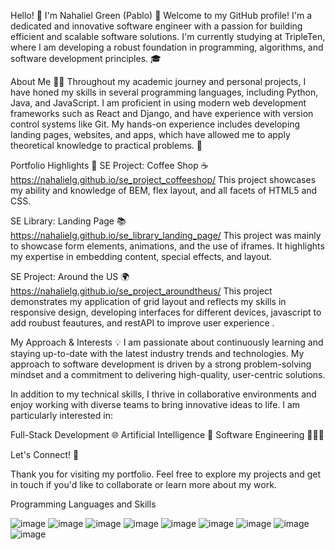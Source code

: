 

Hello! 👋 I'm Nahaliel Green (Pablo) 🌟
Welcome to my GitHub profile! I'm a dedicated and innovative software engineer with a passion for building efficient and scalable software solutions. I'm currently studying at TripleTen, where I am developing a robust foundation in programming, algorithms, and software development principles. 🎓

About Me 🧑‍💻
Throughout my academic journey and personal projects, I have honed my skills in several programming languages, including Python, Java, and JavaScript. I am proficient in using modern web development frameworks such as React and Django, and have experience with version control systems like Git. My hands-on experience includes developing landing pages, websites, and apps, which have allowed me to apply theoretical knowledge to practical problems. 🚀

Portfolio Highlights 🌟
SE Project: Coffee Shop ☕  https://nahalielg.github.io/se_project_coffeeshop/
This project showcases my ability and knowledge of BEM, flex layout, and all facets of HTML5 and CSS.

SE Library: Landing Page 📚  https://nahalielg.github.io/se_library_landing_page/
This project was mainly to showcase form elements, animations, and the use of iframes. It highlights my expertise in embedding content, special effects, and layout.

SE Project: Around the US 🌍 https://nahalielg.github.io/se_project_aroundtheus/
This project demonstrates my application of grid layout and reflects my skills in responsive design, developing interfaces for different devices, javascript to add roubust feautures, and restAPI to improve user experience .

My Approach & Interests 💡
I am passionate about continuously learning and staying up-to-date with the latest industry trends and technologies. My approach to software development is driven by a strong problem-solving mindset and a commitment to delivering high-quality, user-centric solutions.

In addition to my technical skills, I thrive in collaborative environments and enjoy working with diverse teams to bring innovative ideas to life. I am particularly interested in:

Full-Stack Development 🌐
Artificial Intelligence 🤖
Software Engineering 👨🏾‍💻

Let's Connect! 🤝

Thank you for visiting my portfolio. Feel free to explore my projects and get in touch if you'd like to collaborate or learn more about my work.

Programming Languages and Skills

![image](https://github.com/NahalielG/NahalielG/assets/166444591/326ad95e-933c-45c4-ae84-cf71c77630c1) ![image](https://github.com/NahalielG/NahalielG/assets/166444591/8e481793-c814-4af5-b41e-f71148332927) ![image](https://github.com/NahalielG/NahalielG/assets/166444591/88d14985-c8b2-4189-a17e-19664bceb4d3) ![image](https://github.com/NahalielG/NahalielG/assets/166444591/ee421252-079c-4d59-a3d1-dd62af267546) ![image](https://github.com/NahalielG/NahalielG/assets/166444591/b55b2192-3bb0-421c-9b1f-d0d79b13f3d9) ![image](https://github.com/NahalielG/NahalielG/assets/166444591/2cb06992-478f-4f26-9eb4-c29982da37e1) ![image](https://github.com/NahalielG/NahalielG/assets/166444591/80dd3d9c-3d56-4350-ad17-4530d443246b) ![image](https://github.com/NahalielG/NahalielG/assets/166444591/658120f0-ba81-4d27-9dc1-d462b039d30f) ![image](https://github.com/NahalielG/NahalielG/assets/166444591/ee0248aa-4859-44cf-863f-286da899a9f6)









